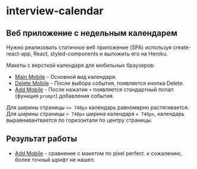# interview-calendar

## Веб приложение с недельным календарем
Нужно реализовать статичное веб приложение (SPA) используя create-react-app, React, styled-components и выложить его на Heroku.

Макеты c версткой календаря для мобильных браузеров:

* [Main Mobile](https://github.com/startikofficial/interview-calendar/blob/master/hidden_images/1.%20Main%20Mobile@2x.png) - Основной вид календаря.
* [Delete Mobile](https://github.com/startikofficial/interview-calendar/blob/master/hidden_images/2.%20Delete%20Mobile@2x.png) - После выбора события, появляется кнопка Delete.
* [Add Mobile](https://github.com/startikofficial/interview-calendar/blob/master/hidden_images/3.%20Add%20Mobile@2x.png) - После нажатия `+` появляется стандартный попап (функция `prompt`) добавления события.

Для ширины страницы `<= 740px` календарь равномерно растягивается. Для ширины страницы `> 740px` ширина календаря `= 740px`, календарь выравнивантвается по горизонтали по центру страницы.

## Результат работы
* [Add Mobile](https://github.com/startikofficial/interview-calendar/blob/master/hidden_images/pixel%20perfect.png) - сравнение с макетом по pixel perfect. к сожалению, более точный шрифт не нашел.